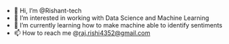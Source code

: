 - 👋 Hi, I’m @Rishant-tech
- 👀 I’m interested in working with Data Science and Machine Learning
- 🌱 I’m currently learning how to make machine able to identify sentiments
- 📫 How to reach me @raj.rishi4352@gmail.com
